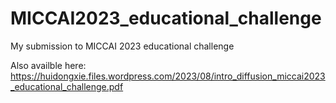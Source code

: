 # MICCAI2023_educational_challenge
My submission to MICCAI 2023 educational challenge


Also availble here: https://huidongxie.files.wordpress.com/2023/08/intro_diffusion_miccai2023_educational_challenge.pdf
